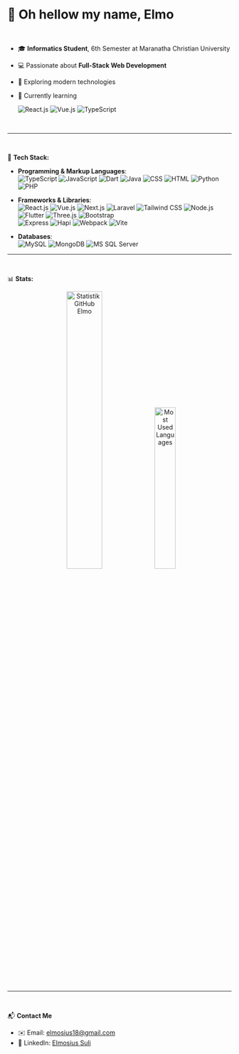 # 👋 Oh hellow my name, **Elmo** 
<br>

- 🎓 **Informatics Student**, 6th Semester at Maranatha Christian University  
- 💻 Passionate about **Full-Stack Web Development**  
- 🚀 Exploring modern technologies 
- 🌱 Currently learning

  ![React.js](https://img.shields.io/badge/React-61DAFB?logo=react&logoColor=black) 
  ![Vue.js](https://img.shields.io/badge/Vue.js-4FC08D?logo=vue.js&logoColor=white) 
  ![TypeScript](https://img.shields.io/badge/TypeScript-3178C6?logo=typescript&logoColor=white) 

<br>

---

<br>

 🔧 **Tech Stack:**

- **Programming & Markup Languages**:  
  ![TypeScript](https://img.shields.io/badge/TypeScript-3178C6?logo=typescript&logoColor=white) 
  ![JavaScript](https://img.shields.io/badge/JavaScript-F7DF1E?logo=javascript&logoColor=black) 
  ![Dart](https://img.shields.io/badge/Dart-0175C2?logo=dart&logoColor=white)
  ![Java](https://img.shields.io/badge/Java-007396?logo=java&logoColor=white) 
  ![CSS](https://img.shields.io/badge/CSS3-1572B6?logo=css3&logoColor=white) 
  ![HTML](https://img.shields.io/badge/HTML5-E34F26?logo=html5&logoColor=white) 
  ![Python](https://img.shields.io/badge/Python-3776AB?logo=python&logoColor=white) 
  ![PHP](https://img.shields.io/badge/PHP-777BB4?logo=php&logoColor=white) 
 

- **Frameworks & Libraries**:  
  ![React.js](https://img.shields.io/badge/React-61DAFB?logo=react&logoColor=black) 
  ![Vue.js](https://img.shields.io/badge/Vue.js-4FC08D?logo=vue.js&logoColor=white) 
  ![Next.js](https://img.shields.io/badge/Next.js-000000?logo=next.js&logoColor=white) 
  ![Laravel](https://img.shields.io/badge/Laravel-FF2D20?logo=laravel&logoColor=white) 
  ![Tailwind CSS](https://img.shields.io/badge/Tailwind%20CSS-06B6D4?logo=tailwindcss&logoColor=white) 
  ![Node.js](https://img.shields.io/badge/Node.js-339933?logo=nodedotjs&logoColor=white) 
  ![Flutter](https://img.shields.io/badge/Flutter-02569B?logo=flutter&logoColor=white) 
  ![Three.js](https://img.shields.io/badge/Three.js-000000?logo=threedotjs&logoColor=white) 
  ![Bootstrap](https://img.shields.io/badge/Bootstrap-7952B3?logo=bootstrap&logoColor=white)  
  ![Express](https://img.shields.io/badge/Express.js-000000?logo=express&logoColor=white) 
  ![Hapi](https://img.shields.io/badge/Hapi.js-F7DF1E?logo=javascript&logoColor=black) 
  ![Webpack](https://img.shields.io/badge/Webpack-8DD6F9?logo=webpack&logoColor=black) 
  ![Vite](https://img.shields.io/badge/Vite-646CFF?logo=vite&logoColor=white) 


- **Databases**:  
  ![MySQL](https://img.shields.io/badge/MySQL-4479A1?logo=mysql&logoColor=white) 
  ![MongoDB](https://img.shields.io/badge/MongoDB-47A248?logo=mongodb&logoColor=white)
  ![MS SQL Server](https://img.shields.io/badge/Microsoft%20SQL%20Server-CC2927?logo=microsoft-sql-server&logoColor=white)

---

<br>

📊 **Stats:**

<p align="center">
  <img src="https://github-readme-stats.vercel.app/api?username=elmosius&show_icons=true&theme=light" width="40%" alt="Statistik GitHub Elmo" />
<!--   <img src="https://github-readme-streak-stats.herokuapp.com?user=elmosius&theme=vue&hide_border=true" width="42%" alt="Streak Statistik Elmo" /> -->
  <img src="https://github-readme-stats.vercel.app/api/top-langs/?username=elmosius&layout=compact&theme=light" width="30.5%" alt="Most Used Languages" />
</p>

---

<br>


📬 **Contact Me**

- ✉️ Email: [elmosius18@gmail.com](mailto:elmosius18@gmail.com)
- 💼 LinkedIn: [Elmosius Suli](https://www.linkedin.com/in/elmosius-suli-9498b02a0/)
